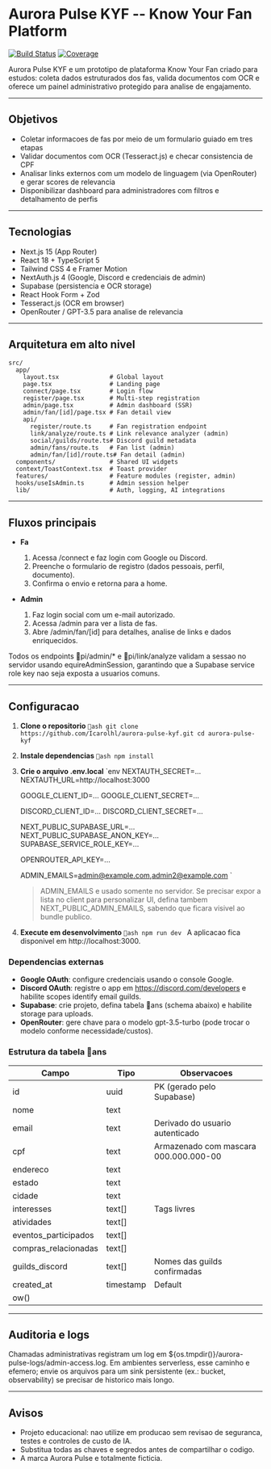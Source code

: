 ﻿# Aurora Pulse KYF -- Know Your Fan Platform

[![Build Status](https://img.shields.io/badge/build-passing-brightgreen)](https://github.com/seu-usuario/aurora-pulse-kyf/actions)
[![Coverage](https://img.shields.io/badge/coverage-95%25-blue)](https://github.com/seu-usuario/aurora-pulse-kyf/actions)

Aurora Pulse KYF e um prototipo de plataforma Know Your Fan criado para estudos: coleta dados estruturados dos fas, valida documentos com OCR e oferece um painel administrativo protegido para analise de engajamento.

---

## Objetivos

- Coletar informacoes de fas por meio de um formulario guiado em tres etapas
- Validar documentos com OCR (Tesseract.js) e checar consistencia de CPF
- Analisar links externos com um modelo de linguagem (via OpenRouter) e gerar scores de relevancia
- Disponibilizar dashboard para administradores com filtros e detalhamento de perfis

---

## Tecnologias

- Next.js 15 (App Router)
- React 18 + TypeScript 5
- Tailwind CSS 4 e Framer Motion
- NextAuth.js 4 (Google, Discord e credenciais de admin)
- Supabase (persistencia e OCR storage)
- React Hook Form + Zod
- Tesseract.js (OCR em browser)
- OpenRouter / GPT-3.5 para analise de relevancia

---

## Arquitetura em alto nivel

```
src/
  app/
    layout.tsx              # Global layout
    page.tsx                # Landing page
    connect/page.tsx        # Login flow
    register/page.tsx       # Multi-step registration
    admin/page.tsx          # Admin dashboard (SSR)
    admin/fan/[id]/page.tsx # Fan detail view
    api/
      register/route.ts     # Fan registration endpoint
      link/analyze/route.ts # Link relevance analyzer (admin)
      social/guilds/route.ts# Discord guild metadata
      admin/fans/route.ts   # Fan list (admin)
      admin/fan/[id]/route.ts# Fan detail (admin)
  components/               # Shared UI widgets
  context/ToastContext.tsx  # Toast provider
  features/                 # Feature modules (register, admin)
  hooks/useIsAdmin.ts       # Admin session helper
  lib/                      # Auth, logging, AI integrations
```

---

## Fluxos principais

- **Fa**
  1. Acessa /connect e faz login com Google ou Discord.
  2. Preenche o formulario de registro (dados pessoais, perfil, documento).
  3. Confirma o envio e retorna para a home.

- **Admin**
  1. Faz login social com um e-mail autorizado.
  2. Acessa /admin para ver a lista de fas.
  3. Abre /admin/fan/[id] para detalhes, analise de links e dados enriquecidos.

Todos os endpoints pi/admin/* e pi/link/analyze validam a sessao no servidor usando 
equireAdminSession, garantindo que a Supabase service role key nao seja exposta a usuarios comuns.

---

## Configuracao

1. **Clone o repositorio**
   `ash
   git clone https://github.com/Icarolhl/aurora-pulse-kyf.git
   cd aurora-pulse-kyf
   `
2. **Instale dependencias**
   `ash
   npm install
   `
3. **Crie o arquivo .env.local**
   `env
   NEXTAUTH_SECRET=...
   NEXTAUTH_URL=http://localhost:3000

   GOOGLE_CLIENT_ID=...
   GOOGLE_CLIENT_SECRET=...

   DISCORD_CLIENT_ID=...
   DISCORD_CLIENT_SECRET=...

   NEXT_PUBLIC_SUPABASE_URL=...
   NEXT_PUBLIC_SUPABASE_ANON_KEY=...
   SUPABASE_SERVICE_ROLE_KEY=...

   OPENROUTER_API_KEY=...

   ADMIN_EMAILS=admin@example.com,admin2@example.com
   `
   > ADMIN_EMAILS e usado somente no servidor. Se precisar expor a lista no client para personalizar UI, defina tambem NEXT_PUBLIC_ADMIN_EMAILS, sabendo que ficara visivel ao bundle publico.
4. **Execute em desenvolvimento**
   `ash
   npm run dev
   `
   A aplicacao fica disponivel em http://localhost:3000.

### Dependencias externas
- **Google OAuth**: configure credenciais usando o console Google.
- **Discord OAuth**: registre o app em https://discord.com/developers e habilite scopes identify email guilds.
- **Supabase**: crie projeto, defina tabela ans (schema abaixo) e habilite storage para uploads.
- **OpenRouter**: gere chave para o modelo gpt-3.5-turbo (pode trocar o modelo conforme necessidade/custos).

### Estrutura da tabela ans

| Campo                 | Tipo      | Observacoes |
| --------------------- | --------- | ----------- |
| id                    | uuid      | PK (gerado pelo Supabase) |
| nome                  | text      | |
| email                 | text      | Derivado do usuario autenticado |
| cpf                   | text      | Armazenado com mascara 000.000.000-00 |
| endereco              | text      | |
| estado                | text      | |
| cidade                | text      | |
| interesses            | text[]    | Tags livres |
| atividades            | text[]    | |
| eventos_participados  | text[]    | |
| compras_relacionadas  | text[]    | |
| guilds_discord        | text[]    | Nomes das guilds confirmadas |
| created_at            | timestamp | Default 
ow() |

---

## Auditoria e logs

Chamadas administrativas registram um log em ${os.tmpdir()}/aurora-pulse-logs/admin-access.log. Em ambientes serverless, esse caminho e efemero; envie os arquivos para um sink persistente (ex.: bucket, observability) se precisar de historico mais longo.

---

## Avisos

- Projeto educacional: nao utilize em producao sem revisao de seguranca, testes e controles de custo de IA.
- Substitua todas as chaves e segredos antes de compartilhar o codigo.
- A marca Aurora Pulse e totalmente ficticia.
